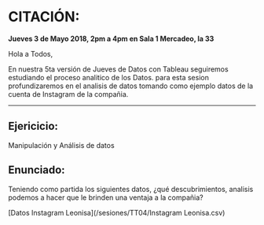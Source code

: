 # CITACIÓN:
**Jueves 3 de Mayo 2018,  2pm a 4pm en Sala 1 Mercadeo, la 33**

Hola a Todos,

En nuestra 5ta versión de Jueves de Datos con Tableau seguiremos estudiando el proceso analitico de los Datos.
para esta sesion profundizaremos en el analisis de datos tomando como ejemplo datos de la cuenta de Instagram de la compañia.

___________________________________________

## Ejericicio:
Manipulación y Análisis de datos

## Enunciado:

Teniendo como partida los siguientes datos, ¿qué descubrimientos, analisis podemos a hacer que le brinden una ventaja a la compañia?

[Datos Instagram Leonisa](/sesiones/TT04/Instagram Leonisa.csv)
